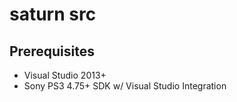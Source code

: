 # saturn src

## Prerequisites
- Visual Studio 2013+
- Sony PS3 4.75+ SDK w/ Visual Studio Integration
